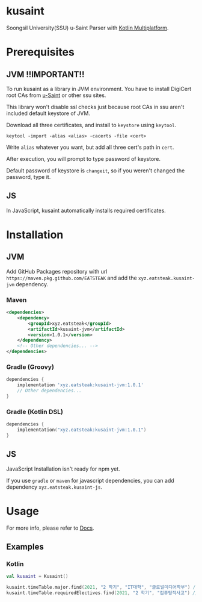 # kusaint
Soongsil University(SSU) u-Saint Parser with [Kotlin Multiplatform](https://kotlinlang.org/docs/multiplatform.html).

# Prerequisites

## JVM !!IMPORTANT!!
To run kusaint as a library in JVM environment. You have to install DigiCert root CAs from [u-Saint](https://saint.ssu.ac.kr) or other ssu sites.

This library won't disable ssl checks just because root CAs in ssu aren't included default keystore of JVM.

Download all three certificates, and install to `keystore` using `keytool`.

```shell
keytool -import -alias <alias> -cacerts -file <cert>
```

Write `alias` whatever you want, but add all three cert's path in `cert`.

After execution, you will prompt to type password of keystore.

Default password of keystore is `changeit`, so if you weren't changed the password, type it.

## JS
In JavaScript, kusaint automatically installs required certificates.

# Installation

## JVM
Add GitHub Packages repository with url `https://maven.pkg.github.com/EATSTEAK` and add the `xyz.eatsteak.kusaint-jvm` dependency.


### Maven
```xml
<dependencies>
    <dependency>
        <groupId>xyz.eatsteak</groupId>
        <artifactId>kusaint-jvm</artifactId>
        <version>1.0.1</version>
    </dependency>
    <!-- Other dependencies... -->
</dependencies>
```

### Gradle (Groovy)
```groovy
dependencies {
    implementation 'xyz.eatsteak:kusaint-jvm:1.0.1'
    // Other dependencies...
}
```

### Gradle (Kotlin DSL)
```kotlin
dependencies {
    implementation("xyz.eatsteak:kusaint-jvm:1.0.1")
}
```

## JS
JavaScript Installation isn't ready for npm yet.

If you use `gradle` or `maven` for javascript dependencies, you can add dependency `xyz.eatsteak.kusaint-js`.

# Usage
For more info, please refer to [Docs](https://eatsteak.github.io/kusaint).

## Examples

### Kotlin
```kotlin
val kusaint = Kusaint()

kusaint.timeTable.major.find(2021, "2 학기", "IT대학", "글로벌미디어학부") // Find all lectures with given major.
kusaint.timeTable.requiredElectives.find(2021, "2 학기", "컴퓨팅적사고") // Find all required elective lectures with given lecture name.
```